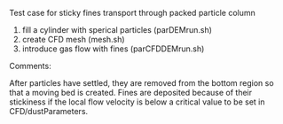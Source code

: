 Test case for sticky fines transport through packed particle column

1) fill a cylinder with sperical particles (parDEMrun.sh)
2) create CFD mesh (mesh.sh)
3) introduce gas flow with fines (parCFDDEMrun.sh)


Comments:

After particles have settled, they are removed from the bottom region so that a moving bed is created.
Fines are deposited because of their stickiness if the local flow velocity is below a critical value to be set in CFD/dustParameters.
